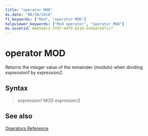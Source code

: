 ```yaml
---
title: "operator MOD"
ms.date: "08/30/2018"
f1_keywords: ["Mod", "operator MOD"]
helpviewer_keywords: ["Mod operator", "operator MOD"]
ms.assetid: 8e05e8c2-3f07-44f9-8216-5436dcb97cc7
---
```

# operator MOD

Returns the integer value of the remainder (modulo) when dividing *expression1* by *expression2*.

## Syntax

> expression1 MOD expression2

## See also

[Operators Reference](../../assembler/masm/operators-reference.md)<br/>